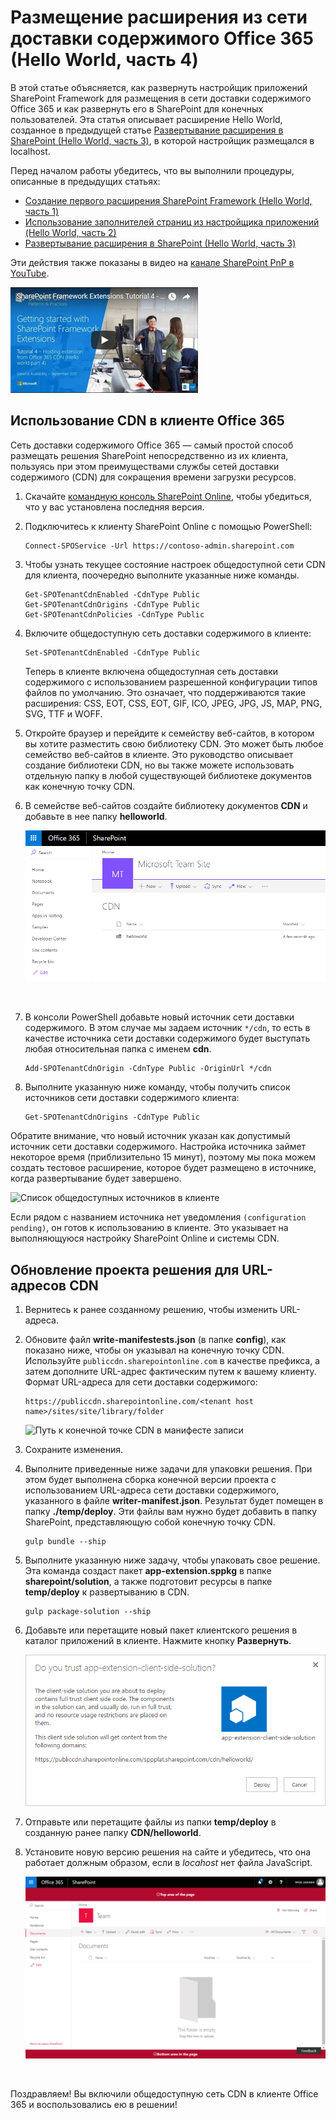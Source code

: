 # <a name="host-extension-from-office-365-cdn-hello-world-part-4"></a>Размещение расширения из сети доставки содержимого Office 365 (Hello World, часть 4)

В этой статье объясняется, как развернуть настройщик приложений SharePoint Framework для размещения в сети доставки содержимого Office 365 и как развернуть его в SharePoint для конечных пользователей. Эта статья описывает расширение Hello World, созданное в предыдущей статье [Развертывание расширения в SharePoint (Hello World, часть 3)](./serving-your-extension-from-sharepoint.md), в которой настройщик размещался в localhost.

Перед началом работы убедитесь, что вы выполнили процедуры, описанные в предыдущих статьях:

* [Создание первого расширения SharePoint Framework (Hello World, часть 1)](./build-a-hello-world-extension.md)
* [Использование заполнителей страниц из настройщика приложений (Hello World, часть 2)](./using-page-placeholder-with-extensions.md)
* [Развертывание расширения в SharePoint (Hello World, часть 3)](./serving-your-extension-from-sharepoint.md)

Эти действия также показаны в видео на [канале SharePoint PnP в YouTube](https://www.youtube.com/watch?v=oOIHWamPr34&list=PLR9nK3mnD-OXtWO5AIIr7nCR3sWutACpV). 

<a href="https://www.youtube.com/watch?v=nh1qFArXG2Y">
<img src="../../../images/spfx-ext-youtube-tutorial4.png" alt="Screenshot of the YouTube video player for this tutorial" />
</a>

## <a name="enable-the-cdn-in-your-office-365-tenant"></a>Использование CDN в клиенте Office 365
Сеть доставки содержимого Office 365 — самый простой способ размещать решения SharePoint непосредственно из их клиента, пользуясь при этом преимуществами службы сетей доставки содержимого (CDN) для сокращения времени загрузки ресурсов.

1. Скачайте [командную консоль SharePoint Online](https://www.microsoft.com/en-us/download/details.aspx?id=35588), чтобы убедиться, что у вас установлена последняя версия.

2. Подключитесь к клиенту SharePoint Online с помощью PowerShell:
    
    ```
    Connect-SPOService -Url https://contoso-admin.sharepoint.com
    ```
    
3. Чтобы узнать текущее состояние настроек общедоступной сети CDN для клиента, поочередно выполните указанные ниже команды. 
    
    ```
    Get-SPOTenantCdnEnabled -CdnType Public
    Get-SPOTenantCdnOrigins -CdnType Public
    Get-SPOTenantCdnPolicies -CdnType Public
    ```
    
4. Включите общедоступную сеть доставки содержимого в клиенте:
    
    ```
    Set-SPOTenantCdnEnabled -CdnType Public
    ```
    
    Теперь в клиенте включена общедоступная сеть доставки содержимого с использованием разрешенной конфигурации типов файлов по умолчанию. Это означает, что поддерживаются такие расширения: CSS, EOT, CSS, EOT, GIF, ICO, JPEG, JPG, JS, MAP, PNG, SVG, TTF и WOFF.

5. Откройте браузер и перейдите к семейству веб-сайтов, в котором вы хотите разместить свою библиотеку CDN. Это может быть любое семейство веб-сайтов в клиенте. Это руководство описывает создание библиотеки CDN, но вы также можете использовать отдельную папку в любой существующей библиотеке документов как конечную точку CDN.

6. В семействе веб-сайтов создайте библиотеку документов **CDN** и добавьте в нее папку **helloworld**.
    
    ![Папка helloworld-extension в библиотеке сети доставки содержимого](../../../images/ext-app-cdn-folder-created.png) 
    
    <br/>
    
7. В консоли PowerShell добавьте новый источник сети доставки содержимого. В этом случае мы задаем источник `*/cdn`, то есть в качестве источника сети доставки содержимого будет выступать любая относительная папка с именем **cdn**.
    
    ```
    Add-SPOTenantCdnOrigin -CdnType Public -OriginUrl */cdn
    ```
    
8. Выполните указанную ниже команду, чтобы получить список источников сети доставки содержимого клиента:
    
    ```
    Get-SPOTenantCdnOrigins -CdnType Public
    ```
    
Обратите внимание, что новый источник указан как допустимый источник сети доставки содержимого. Настройка источника займет некоторое время (приблизительно 15 минут), поэтому мы пока можем создать тестовое расширение, которое будет размещено в источнике, когда развертывание будет завершено. 

![Список общедоступных источников в клиенте](../../../images/ext-app-cdn-origins-pending.png)

Если рядом с названием источника нет уведомления `(configuration pending)`, он готов к использованию в клиенте. Это указывает на выполняющуюся настройку SharePoint Online и системы CDN. 

## <a name="update-your-solution-project-for-the-cdn-urls"></a>Обновление проекта решения для URL-адресов CDN

1. Вернитесь к ранее созданному решению, чтобы изменить URL-адреса.
    
2. Обновите файл **write-manifestests.json** (в папке **config**), как показано ниже, чтобы он указывал на конечную точку CDN. Используйте `publiccdn.sharepointonline.com` в качестве префикса, а затем дополните URL-адрес фактическим путем к вашему клиенту. Формат URL-адреса для сети доставки содержимого:
    
    ```
    https://publiccdn.sharepointonline.com/<tenant host name>/sites/site/library/folder
    ```
    
    ![Путь к конечной точке CDN в манифесте записи](../../../images/ext-app-cdn-write-manifest.png)

3. Сохраните изменения.

4. Выполните приведенные ниже задачи для упаковки решения. При этом будет выполнена сборка конечной версии проекта с использованием URL-адреса сети доставки содержимого, указанного в файле **writer-manifest.json**. Результат будет помещен в папку **./temp/deploy**. Эти файлы вам нужно будет добавить в папку SharePoint, представляющую собой конечную точку CDN. 
    
    ```
    gulp bundle --ship
    ```
    
5. Выполните указанную ниже задачу, чтобы упаковать свое решение. Эта команда создаст пакет **app-extension.sppkg** в папке **sharepoint/solution**, а также подготовит ресурсы в папке **temp/deploy** к развертыванию в CDN.
    
    ```
    gulp package-solution --ship
    ```
    
6. Добавьте или перетащите новый пакет клиентского решения в каталог приложений в клиенте. Нажмите кнопку **Развернуть**.

    ![Диалоговое окно доверия в каталоге приложений с путем к конечной точке CDN](../../../images/ext-app-approve-cdn-address.png)

7. Отправьте или перетащите файлы из папки **temp/deploy** в созданную ранее папку **CDN/helloworld**.

8. Установите новую версию решения на сайте и убедитесь, что она работает должным образом, если в *locahost* нет файла JavaScript.

    ![Пользовательские элементы верхнего и нижнего колонтитулов на странице](../../../images/ext-app-header-footer-visible.png)

<br/>

Поздравляем! Вы включили общедоступную сеть CDN в клиенте Office 365 и воспользовались ею в решении!
